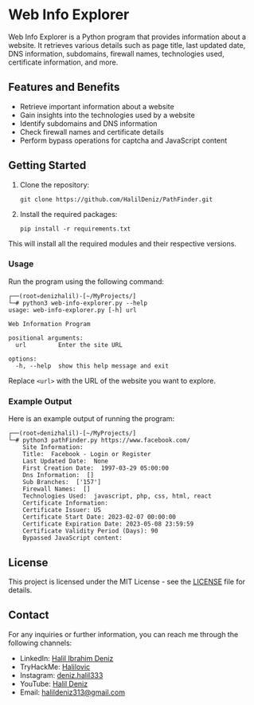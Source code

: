 # Web Info Explorer

Web Info Explorer is a Python program that provides information about a website. It retrieves various details such as page title, last updated date, DNS information, subdomains, firewall names, technologies used, certificate information, and more.

## Features and Benefits

- Retrieve important information about a website
- Gain insights into the technologies used by a website
- Identify subdomains and DNS information
- Check firewall names and certificate details
- Perform bypass operations for captcha and JavaScript content

## Getting Started

1. Clone the repository:
    ```
    git clone https://github.com/HalilDeniz/PathFinder.git
    ```
   
2. Install the required packages:
    ```
    pip install -r requirements.txt
    ```

This will install all the required modules and their respective versions.

### Usage

Run the program using the following command:

```shell
┌──(root💀denizhalil)-[~/MyProjects/]
└─# python3 web-info-explorer.py --help                                             
usage: web-info-explorer.py [-h] url

Web Information Program

positional arguments:
  url         Enter the site URL

options:
  -h, --help  show this help message and exit
```

Replace `<url>` with the URL of the website you want to explore.

### Example Output

Here is an example output of running the program:

```
┌──(root💀denizhalil)-[~/MyProjects/]
└─# python3 pathFinder.py https://www.facebook.com/
    Site Information:
    Title:  Facebook - Login or Register
    Last Updated Date:  None
    First Creation Date:  1997-03-29 05:00:00
    Dns Information:  []
    Sub Branches:  ['157']
    Firewall Names:  []
    Technologies Used:  javascript, php, css, html, react
    Certificate Information:
    Certificate Issuer: US
    Certificate Start Date: 2023-02-07 00:00:00
    Certificate Expiration Date: 2023-05-08 23:59:59
    Certificate Validity Period (Days): 90
    Bypassed JavaScript content:  
```

## License
This project is licensed under the MIT License - see the [LICENSE](LICENSE) file for details.

## Contact
For any inquiries or further information, you can reach me through the following channels:

- LinkedIn: [Halil Ibrahim Deniz](https://www.linkedin.com/in/halil-ibrahim-deniz/)
- TryHackMe: [Halilovic](https://tryhackme.com/p/halilovic)
- Instagram: [deniz.halil333](https://www.instagram.com/deniz.halil333/)
- YouTube: [Halil Deniz](https://www.youtube.com/c/HalilDeniz)
- Email: halildeniz313@gmail.com

